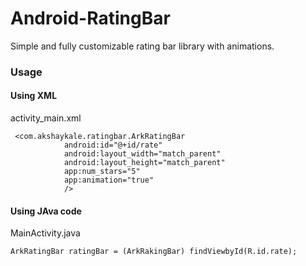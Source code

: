 # Android-RatingBar
Simple and fully customizable rating bar library with animations.


### Usage


#### Using XML
activity_main.xml
```
 <com.akshaykale.ratingbar.ArkRatingBar
            android:id="@+id/rate"
            android:layout_width="match_parent"
            android:layout_height="match_parent"
            app:num_stars="5"
            app:animation="true"
            />
 ```

#### Using JAva code
MainActivity.java
```
ArkRatingBar ratingBar = (ArkRakingBar) findViewbyId(R.id.rate);

```
